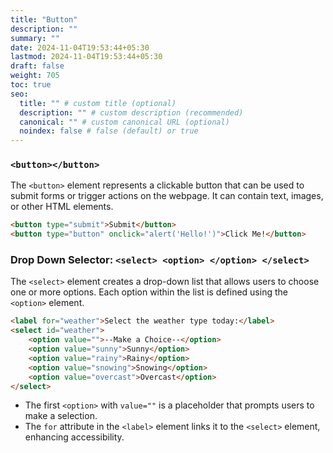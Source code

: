 ```yaml
---
title: "Button"
description: ""
summary: ""
date: 2024-11-04T19:53:44+05:30
lastmod: 2024-11-04T19:53:44+05:30
draft: false
weight: 705
toc: true
seo:
  title: "" # custom title (optional)
  description: "" # custom description (recommended)
  canonical: "" # custom canonical URL (optional)
  noindex: false # false (default) or true
---
```


### `<button></button>`

The `<button>` element represents a clickable button that can be used to submit forms or trigger actions on the webpage. It can contain text, images, or other HTML elements.

```html
<button type="submit">Submit</button>
<button type="button" onclick="alert('Hello!')">Click Me!</button>
```

### Drop Down Selector: `<select> <option> </option> </select>`

The `<select>` element creates a drop-down list that allows users to choose one or more options. Each option within the list is defined using the `<option>` element.

```html
<label for="weather">Select the weather type today:</label>
<select id="weather">
    <option value="">--Make a Choice--</option>
    <option value="sunny">Sunny</option>
    <option value="rainy">Rainy</option>
    <option value="snowing">Snowing</option>
    <option value="overcast">Overcast</option>
</select>
```

- The first `<option>` with `value=""` is a placeholder that prompts users to make a selection.
- The `for` attribute in the `<label>` element links it to the `<select>` element, enhancing accessibility.
